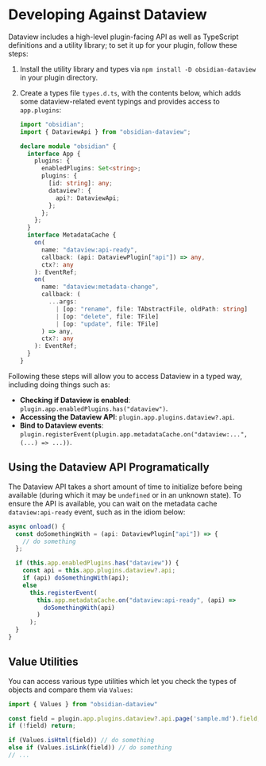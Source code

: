 # Developing Against Dataview

Dataview includes a high-level plugin-facing API as well as TypeScript definitions and a utility library; to set it up
for your plugin, follow these steps:

1. Install the utility library and types via `npm install -D obsidian-dataview` in your plugin directory.
2. Create a types file `types.d.ts`, with the contents below, which adds some dataview-related event typings and
   provides access to `app.plugins`:

    ~~~ts
    import "obsidian";
    import { DataviewApi } from "obsidian-dataview";

    declare module "obsidian" {
      interface App {
        plugins: {
          enabledPlugins: Set<string>;
          plugins: {
            [id: string]: any;
            dataview?: {
              api?: DataviewApi;
            };
          };
        };
      }
      interface MetadataCache {
        on(
          name: "dataview:api-ready",
          callback: (api: DataviewPlugin["api"]) => any,
          ctx?: any
        ): EventRef;
        on(
          name: "dataview:metadata-change",
          callback: (
            ...args:
              | [op: "rename", file: TAbstractFile, oldPath: string]
              | [op: "delete", file: TFile]
              | [op: "update", file: TFile]
          ) => any,
          ctx?: any
        ): EventRef;
      }
    }
    ~~~

Following these steps will allow you to access Dataview in a typed way, including doing things such as:

- **Checking if Dataview is enabled**: `plugin.app.enabledPlugins.has("dataview")`.
- **Accessing the Dataview API**: `plugin.app.plugins.dataview?.api`.
- **Bind to Dataview events**: `plugin.registerEvent(plugin.app.metadataCache.on("dataview:...", (...) => ...))`.

## Using the Dataview API Programatically

The Dataview API takes a short amount of time to initialize before being available (during which it may be `undefined`
or in an unknown state). To ensure the API is available, you can wait on the metadata cache `dataview:api-ready` event,
such as in the idiom below:

~~~ts
async onload() {
  const doSomethingWith = (api: DataviewPlugin["api"]) => {
    // do something
  };

  if (this.app.enabledPlugins.has("dataview")) {
    const api = this.app.plugins.dataview?.api;
    if (api) doSomethingWith(api);
    else
      this.registerEvent(
        this.app.metadataCache.on("dataview:api-ready", (api) =>
          doSomethingWith(api)
        )
      );
  }
}
~~~

## Value Utilities

You can access various type utilities which let you check the types of objects and compare them via `Values`:

~~~ts
import { Values } from "obsidian-dataview"

const field = plugin.app.plugins.dataview?.api.page('sample.md').field;
if (!field) return;

if (Values.isHtml(field)) // do something
else if (Values.isLink(field)) // do something
// ...
~~~
